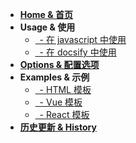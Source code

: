 
- [**Home & 首页**](/)
- **Usage & 使用**
  - [&ensp;- 在 javascript 中使用](/docs/usage)
  - [&ensp;- 在 docsify 中使用](/docs/usage-docsify)
- [**Options & 配置选项**](/docs/options)
- **Examples & 示例**
  - [&ensp;- HTML 模板](/docs/html)
  - [&ensp;- Vue 模板](/docs/vue)
  - [&ensp;- React 模板](/docs/react)
- [**历史更新 & History**](/docs/history)

<!-- - [**测试页**](/docs/test) -->
